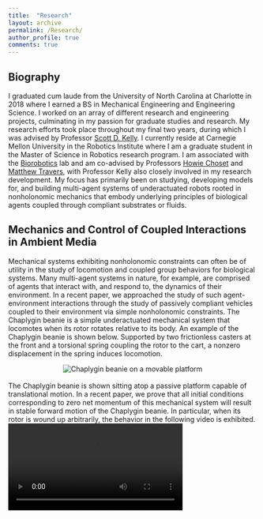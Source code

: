 ```yaml
---
title:  "Research"
layout: archive
permalink: /Research/
author_profile: true
comments: true
---
```


## Biography

I graduated cum laude from the University of North Carolina at Charlotte in 2018 where I earned a BS in Mechanical Engineering and Engineering Science. I worked on an array of different research and engineering projects, culminating in my passion for graduate studies and research. My research efforts took place throughout my final two years, during which I was advised by Professor <a href="http://scottdavidkelly.wikidot.com/">Scott D. Kelly</a>. I currently reside at Carnegie Mellon University in the Robotics Institute where I am a graduate student in the Master of Science in Robotics research program. I am associated with the <a href="http://biorobotics.ri.cmu.edu/index.php">Biorobotics</a> lab and am co-advised by Professors <a href="https://www.ri.cmu.edu/ri-faculty/howie-choset/">Howie Choset</a> and <a href="https://www.ri.cmu.edu/ri-faculty/matthew-j-travers/">Matthew Travers</a>, with Professor Kelly also closely involved in my research development. My focus has primarily been on studying, developing models for, and building multi-agent systems of underactuated robots rooted in nonholonomic mechanics that embody underlying principles of biological agents coupled through compliant substrates or fluids.

## Mechanics and Control of Coupled Interactions in Ambient Media
Mechanical systems exhibiting nonholonomic constraints can often be of utility in the study of locomotion and coupled group behaviors for biological systems. Many multi-agent systems in nature, for example, are comprised of agents that interact with, and respond to, the dynamics of their environment. In a recent paper, we approached the study of such agent-environment interactions through the study of passively compliant vehicles coupled to their environment via simple nonholonomic constraints. The Chaplygin beanie is a simple underactuated mechanical system that locomotes when its rotor rotates relative to its body. An example of the Chaplygin beanie is shown below. Supported by two frictionless casters at the front and a torsional spring coupling the rotor to the cart, a nonzero displacement in the spring induces locomotion.
<br />
<div style="text-align: center"><img src="{{ site.baseurl }}/assets/imgs/beanieOnAPlatformPic.png" alt="Chaplygin beanie on a movable platform"></div>
<br />
The Chaplygin beanie is shown sitting atop a passive platform capable of translational motion. In a recent paper, we prove that all initial conditions corresponding to zero net momentum of this mechanical system will result in stable forward motion of the Chaplygin beanie. In particular, when its rotor is wound up arbitrarily, the behavior in the following video is exhibited.
<div class="myvideo">
   <video  style="display:block; width:70%; height:auto;" controls>
      <source src="{{ site.baseurl }}/viewable/beanieplatformcropped.mp4" type="video/mp4" />
      <source src="/viewable/beanieplatformcropped.ogv" type="video/ogg" />
      <source src="/viewable/beanieplatformcropped.webm"  type="video/webm"  />
   </video>
</div> 

